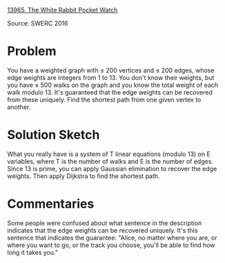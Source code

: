 [13965. The White Rabbit Pocket Watch](https://www.acmicpc.net/problem/13965)

Source: SWERC 2016


# Problem

You have a weighted graph with ≤ 200 vertices and ≤ 200 edges, whose edge weights are integers from 1 to 13. You don't know their weights, but you have ≤ 500 walks on the graph and you know the total weight of each walk modulo 13. It's guaranteed that the edge weights can be recovered from these uniquely. Find the shortest path from one given vertex to another.

# Solution Sketch

What you really have is a system of T linear equations (modulo 13) on E variables, where T is the number of walks and E is the number of edges. Since 13 is prime, you can apply Gaussian elimination to recover the edge weights. Then apply Dijkstra to find the shortest path.

# Commentaries

Some people were confused about what sentence in the description indicates that the edge weights can be recovered uniquely. It's this sentence that indicates the guarantee: "Alice, no matter where you are, or where you want to go, or the track you choose, you'll be able to find how long it takes you."
